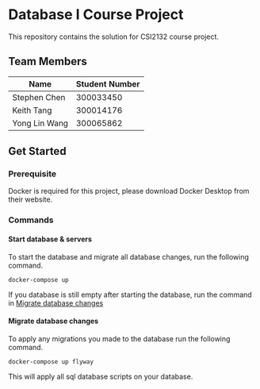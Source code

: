 # Database I Course Project

This repository contains the solution for CSI2132 course project.

## Team Members

| Name          | Student Number |
| ------------- | -------------- |
| Stephen Chen  | 300033450      |
| Keith Tang    | 300014176      |
| Yong Lin Wang | 300065862      |

## Get Started
### Prerequisite

Docker is required for this project, please download Docker Desktop from their website.

### Commands

#### Start database & servers

To start the database and migrate all database changes, run the following command.

```
docker-compose up
```

If you database is still empty after starting the database, run the command in [Migrate database changes](#Migrate-database-changes)

#### Migrate database changes

To apply any migrations you made to the database run the following command.

```
docker-compose up flyway
```

This will apply all sql database scripts on your database.
